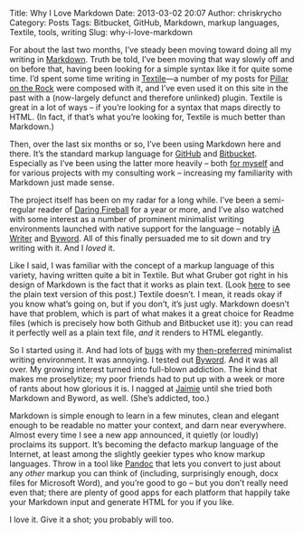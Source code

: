Title: Why I Love Markdown
Date: 2013-03-02 20:07
Author: chriskrycho
Category: Posts
Tags: Bitbucket, GitHub, Markdown, markup languages, Textile, tools, writing
Slug: why-i-love-markdown

For about the last two months, I’ve steady been moving toward doing all
my writing in [Markdown][]. Truth be told, I’ve been moving that way
slowly off and on before that, having been looking for a simple syntax
like it for quite some time. I’d spent some time writing in
[Textile][]—a number of my posts for [Pillar on the Rock][] were
composed with it, and I’ve even used it on this site in the past with a
(now-largely defunct and therefore unlinked) plugin. Textile is great in
a lot of ways – if you’re looking for a syntax that maps directly to
HTML. (In fact, if that’s what you’re looking for, Textile is much
better than Markdown.)

Then, over the last six months or so, I’ve been using Markdown here and
there. <!--more--> It’s the standard markup language for [GitHub][] and
[Bitbucket][]. Especially as I’ve been using the latter more heavily –
both [for myself][] and for various projects with my consulting work –
increasing my familiarity with Markdown just made sense.

The project itself has been on my radar for a long while. I’ve been a
semi-regular reader of [Daring Fireball][] for a year or more, and I’ve
also watched with some interest as a number of prominent minimalist
writing environments launched with native support for the language –
notably [iA Writer][] and [Byword][]. All of this finally persuaded me
to sit down and try writing with it. And I *loved* it.

Like I said, I was familiar with the concept of a markup language of
this variety, having written quite a bit in Textile. But what Gruber got
right in his design of Markdown is the fact that it works as plain text.
(Look [here][] to see the plain text version of this post.) Textile
doesn’t. I mean, it reads okay if you know what’s going on, but if you
don’t, it’s just ugly. Markdown doesn’t have that problem, which is part
of what makes it a great choice for Readme files (which is precisely how
both Github and Bitbucket use it): you can read it perfectly well as a
plain text file, *and* it renders to HTML elegantly.

So I started using it. And had lots of [bugs][] with my
[then-preferred][] minimalist writing environment. It was annoying. I
tested out [Byword][]. And it was all over. My growing interest turned
into full-blown addiction. The kind that makes me proselytize; my poor
friends had to put up with a week or more of rants about how glorious it
is. I nagged at [Jaimie][] until she tried both Markdown and Byword, as
well. (She’s addicted, too.)

Markdown is simple enough to learn in a few minutes, clean and elegant
enough to be readable no matter your context, and darn near everywhere.
Almost every time I see a new app announced, it quietly (or loudly)
proclaims its support. It’s becoming the defacto markup language of the
Internet, at least among the slightly geekier types who know markup
languages. Throw in a tool like [Pandoc][] that lets you convert to just
about any *other* markup you can think of (including, surprisingly
enough, docx files for Microsoft Word), and you’re good to go – but you
don’t really need even that; there are plenty of good apps for each
platform that happily take your Markdown input and generate HTML for you
if you like.

I love it. Give it a shot; you probably will too.

  [Markdown]: http://daringfireball.net/projects/markdown/
    "Markdown Info and Syntax @ DaringFireball"
  [Textile]: http://textile.sitemonks.com/ "Home page of Textile"
  [Pillar on the Rock]: http://www.pillarontherock.com/
  [GitHub]: https://github.com/
  [Bitbucket]: https://bitbucket.org/
  [for myself]: /web/bitbucket
  [Daring Fireball]: http://daringfireball.net/
  [iA Writer]: http://www.iawriter.com/mac/ "iA Writer for Mac"
  [Byword]: http://bywordapp.com/
  [here]: http://dl.chriskrycho.com/why-i-love-markdown.md
  [bugs]: https://groups.google.com/forum/?fromgroups=#!topic/writeroomapp/GqBs6X1d8g0
  [then-preferred]: http://www.hogbaysoftware.com/products/writeroom
  [Jaimie]: http://jaimiekrycho.com/
  [Pandoc]: http://johnmacfarlane.net/pandoc/
